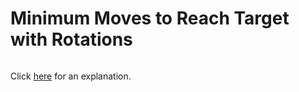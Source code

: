 # Minimum Moves to Reach Target with Rotations 

~~~java

~~~

Click [here](Explanation.md) for an explanation.

